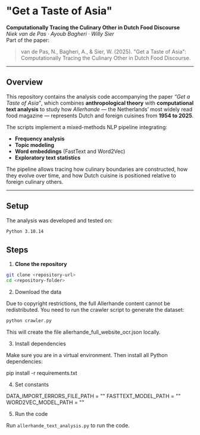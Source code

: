 # "Get a Taste of Asia"  
**Computationally Tracing the Culinary Other in Dutch Food Discourse**  
*Niek van de Pas · Ayoub Bagheri · Willy Sier*  
Part of the paper:  
> van de Pas, N., Bagheri, A., & Sier, W. (2025). "Get a Taste of Asia": Computationally Tracing the Culinary Other in Dutch Food Discourse.  

---

## Overview

This repository contains the analysis code accompanying the paper *“Get a Taste of Asia”*, which combines **anthropological theory** with **computational text analysis** to study how *Allerhande* — the Netherlands’ most widely read food magazine — represents Dutch and foreign cuisines from **1954 to 2025**.

The scripts implement a mixed-methods NLP pipeline integrating:
- **Frequency analysis**
- **Topic modeling**
- **Word embeddings** (FastText and Word2Vec)
- **Exploratory text statistics**

The pipeline allows tracing how culinary boundaries are constructed, how they evolve over time, and how Dutch cuisine is positioned relative to foreign culinary others.

---

## Setup

The analysis was developed and tested on:

```bash
Python 3.10.14
```

## Steps

1. **Clone the repository**

```bash
git clone <repository-url>
cd <repository-folder>
```

2.	Download the data

Due to copyright restrictions, the full Allerhande content cannot be redistributed. You need to run the crawler script to generate the dataset:

```bash
python crawler.py
```

This will create the file allerhande_full_website_ocr.json locally.

3.	Install dependencies

Make sure you are in a virtual environment. Then install all Python dependencies:

pip install -r requirements.txt

4.	Set constants

DATA_IMPORT_ERRORS_FILE_PATH = ""
FASTTEXT_MODEL_PATH = ""
WORD2VEC_MODEL_PATH = ""

5. Run the code

Run `allerhande_text_analysis.py` to run the code.
